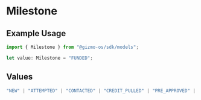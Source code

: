 # Milestone

## Example Usage

```typescript
import { Milestone } from "@gizmo-os/sdk/models";

let value: Milestone = "FUNDED";
```

## Values

```typescript
"NEW" | "ATTEMPTED" | "CONTACTED" | "CREDIT_PULLED" | "PRE_APPROVED" | "APPLICATION" | "PROCESSING" | "SUBMITTAL" | "RESUBMITTAL" | "CONDITIONALLY_APPROVED" | "FINAL_APPROVED" | "DOCS_OUT" | "FUNDED" | "PURCHASED" | "COMPLETED" | "WITHDRAWN" | "DENIED"
```